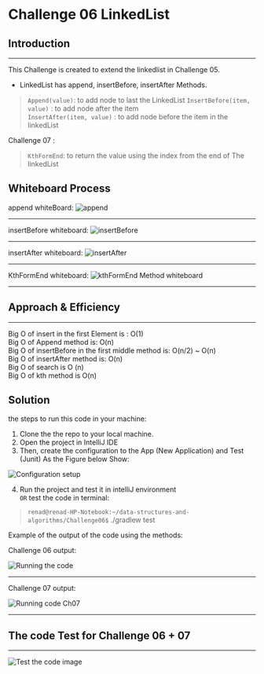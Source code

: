 # Challenge 06 LinkedList

## Introduction

---
This Challenge is created to extend the linkedlist in Challenge 05.  

- LinkedList has append, insertBefore, insertAfter Methods.  

> `Append(value)`: to add node to last the LinkedList
> `InsertBefore(item, value)` : to add node after the item  
> `InsertAfter(item, value)` : to add node before the item in the linkedList

Challenge 07 :  
> `KthFormEnd`: to return the value using the index from the end of The linkedList  

## Whiteboard Process
<!-- Embedded whiteboard image -->
append whiteBoard:
![append](https://i.ibb.co/89DXgQ5/Screenshot-from-2022-03-06-15-28-06.png)

---

insertBefore whiteboard:
![insertBefore](https://i.ibb.co/m4JthB3/Screenshot-from-2022-03-06-15-41-36.png)

---

insertAfter whiteboard:
![insertAfter](https://i.ibb.co/CzKyf39/After.png)

---

KthFormEnd whiteboard:
![kthFormEnd Method whiteboard](https://i.ibb.co/hsSz3x0/Screenshot-from-2022-03-08-22-49-29.png)

---

## Approach & Efficiency

---
<!-- What approach did you take? Why? What is the Big O space/time for this approach? -->
Big O of insert in the first Element is : O(1)  
Big O of Append method is: O(n)  
Big O of insertBefore in the first middle method is: O(n/2) ~ O(n)  
Big O of insertAfter method is: O(n)  
Big O of search is O (n)  
Big O of kth method is O(n)

## Solution
<!-- Show how to run your code, and examples of it in action -->

the steps to run this code in your machine:  

1. Clone the the repo to your local machine.  
2. Open the project in IntelliJ IDE
3. Then, create the configuration to the App (New Application) and Test (Junit) As the Figure below Show:

![Configuration setup](https://i.ibb.co/cJ6kNWs/Screenshot-from-2022-03-06-14-59-53.png)

4. Run the project and test it in intelliJ environment  
 `OR`
test the code in terminal:

> `renad@renad-HP-Notebook:~/data-structures-and-algorithms/Challenge06$` ./gradlew test

Example of the output of the code using the methods:

Challenge 06 output:

![Running the code](https://i.ibb.co/qkgXRxQ/Screenshot-from-2022-03-06-14-52-54.png)

---

Challenge 07 output:

![Running code Ch07](https://i.ibb.co/BzFvBQ0/Screenshot-from-2022-03-08-22-56-13.png)

---

## The code Test for Challenge 06 + 07

---
![Test the code image](https://i.ibb.co/ZMy8tt3/Screenshot-from-2022-03-08-22-55-43.png)
